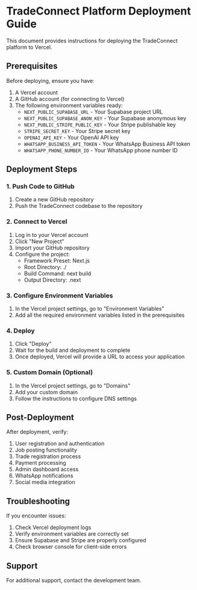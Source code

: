 # TradeConnect Platform Deployment Guide

This document provides instructions for deploying the TradeConnect platform to Vercel.

## Prerequisites

Before deploying, ensure you have:

1. A Vercel account
2. A GitHub account (for connecting to Vercel)
3. The following environment variables ready:
   - `NEXT_PUBLIC_SUPABASE_URL` - Your Supabase project URL
   - `NEXT_PUBLIC_SUPABASE_ANON_KEY` - Your Supabase anonymous key
   - `NEXT_PUBLIC_STRIPE_PUBLIC_KEY` - Your Stripe publishable key
   - `STRIPE_SECRET_KEY` - Your Stripe secret key
   - `OPENAI_API_KEY` - Your OpenAI API key
   - `WHATSAPP_BUSINESS_API_TOKEN` - Your WhatsApp Business API token
   - `WHATSAPP_PHONE_NUMBER_ID` - Your WhatsApp phone number ID

## Deployment Steps

### 1. Push Code to GitHub

1. Create a new GitHub repository
2. Push the TradeConnect codebase to the repository

### 2. Connect to Vercel

1. Log in to your Vercel account
2. Click "New Project"
3. Import your GitHub repository
4. Configure the project:
   - Framework Preset: Next.js
   - Root Directory: ./
   - Build Command: next build
   - Output Directory: .next

### 3. Configure Environment Variables

1. In the Vercel project settings, go to "Environment Variables"
2. Add all the required environment variables listed in the prerequisites

### 4. Deploy

1. Click "Deploy"
2. Wait for the build and deployment to complete
3. Once deployed, Vercel will provide a URL to access your application

### 5. Custom Domain (Optional)

1. In the Vercel project settings, go to "Domains"
2. Add your custom domain
3. Follow the instructions to configure DNS settings

## Post-Deployment

After deployment, verify:

1. User registration and authentication
2. Job posting functionality
3. Trade registration process
4. Payment processing
5. Admin dashboard access
6. WhatsApp notifications
7. Social media integration

## Troubleshooting

If you encounter issues:

1. Check Vercel deployment logs
2. Verify environment variables are correctly set
3. Ensure Supabase and Stripe are properly configured
4. Check browser console for client-side errors

## Support

For additional support, contact the development team.
